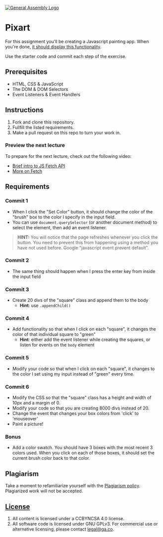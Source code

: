 [![General Assembly Logo](https://camo.githubusercontent.com/1a91b05b8f4d44b5bbfb83abac2b0996d8e26c92/687474703a2f2f692e696d6775722e636f6d2f6b6538555354712e706e67)](https://generalassemb.ly/education/web-development-immersive)

# Pixart

For this assignment you'll be creating a Javascript painting app. When you're done, [it should display this functionality](http://ga-wdi-exercises.github.io/pixart_js/).

Use the starter code and commit each step of the exercise.

## Prerequisites

* HTML, CSS & JavaScript
* The DOM & DOM Selectors
* Event Listeners & Event Handlers

## Instructions

1. Fork and clone this repository.
1. Fullfill the listed requirements.
1. Make a pull request on this repo to turn your work in.


### Preview the next lecture

To prepare for the next lecture, check out the following video:

- [Brief intro to JS Fetch API](https://www.youtube.com/watch?v=cuEtnrL9-H0)
- [More on Fetch](https://www.youtube.com/watch?v=uBR2wAvGces)

## Requirements

### Commit 1

* When I click the "Set Color" button, it should change the color of the "brush" box to the color I specify in the input field.
* You can use `document.querySelector` (or another document method) to select the element, then add an event listener.

> **HINT:** You will notice that the page refreshes whenever you click the button. You need to prevent this from happening using a method you have not used before. Google "javascript event prevent default". 

### Commit 2

* The same thing should happen when I press the enter key from inside the input field

### Commit 3

* Create 20 divs of the "square" class and append them to the body
  * **Hint**: use `.appendChild()`

### Commit 4

* Add functionality so that when I click on each "square", it changes the color of that individual square to "green"
  * **Hint**: either add the event listener while creating the squares, or listen for events on the `body` element

### Commit 5

* Modify your code so that when I click on each "square", it changes to the color I set using my input instead of "green" every time.

### Commit 6

* Modify the CSS so that the "square" class has a height and width of 10px and a margin of 0.
* Modify your code so that you are creating 8000 divs instead of 20.
* Change the event that changes your box colors from 'click' to 'mouseover'
* Paint a picture!

### Bonus

* Add a color swatch. You should have 3 boxes with the most recent 3 colors used. When you click on each of those boxes, it should set the current brush color back to that color.

## Plagiarism

Take a moment to refamiliarize yourself with the [Plagiarism policy](https://git.generalassemb.ly/DC-WDI/Administrative/blob/master/plagiarism.md). Plagiarized work will not be accepted.

## [License](LICENSE)

1.  All content is licensed under a CC­BY­NC­SA 4.0 license.
1.  All software code is licensed under GNU GPLv3. For commercial use or
    alternative licensing, please contact legal@ga.co.
